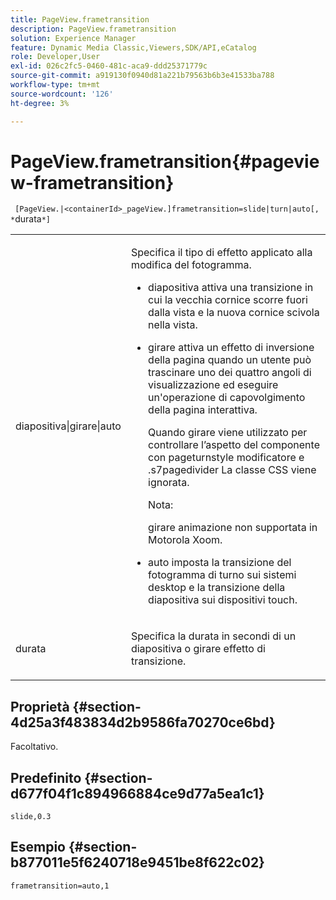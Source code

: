 ```yaml
---
title: PageView.frametransition
description: PageView.frametransition
solution: Experience Manager
feature: Dynamic Media Classic,Viewers,SDK/API,eCatalog
role: Developer,User
exl-id: 026c2fc5-0460-481c-aca9-ddd25371779c
source-git-commit: a919130f0940d81a221b79563b6b3e41533ba788
workflow-type: tm+mt
source-wordcount: '126'
ht-degree: 3%

---
```


# PageView.frametransition{#pageview-frametransition}

` [PageView.|<containerId>_pageView.]frametransition=slide|turn|auto[, *`durata`*]`

<table id="table_625D0EEDA21B46FEA3F5CF7DDF769B50"> 
 <tbody> 
  <tr> 
   <td colname="col1"> <p> <span class="codeph"> diapositiva|girare|auto</span> </p> </td> 
   <td colname="col2"> <p> Specifica il tipo di effetto applicato alla modifica del fotogramma. </p> <p> 
     <ul id="ul_4224B7C2722A4185A8BD48703D019AA1"> 
      <li id="li_8482037F8E1C4F11A84DF51790A073FE"> <p><span class="codeph"> diapositiva</span> attiva una transizione in cui la vecchia cornice scorre fuori dalla vista e la nuova cornice scivola nella vista. </p> </li> 
      <li id="li_CE9A99564DF348D0A76AB2A5945155A5"> <p><span class="codeph"> girare</span> attiva un effetto di inversione della pagina quando un utente può trascinare uno dei quattro angoli di visualizzazione ed eseguire un'operazione di capovolgimento della pagina interattiva. </p> <p>Quando <span class="codeph"> girare</span> viene utilizzato per controllare l’aspetto del componente con <span class="codeph"> pageturnstyle</span> modificatore e <span class="codeph"> .s7pagedivider</span> La classe CSS viene ignorata. </p> <p>Nota:  <p><span class="codeph"> girare</span> animazione non supportata in Motorola Xoom. </p> </p> </li> 
      <li id="li_79F85B0429CD4B389399FB3823FE767F"> <p> <span class="codeph"> auto</span> imposta la transizione del fotogramma di turno sui sistemi desktop e la transizione della diapositiva sui dispositivi touch. </p> </li> 
     </ul> </p> </td> 
  </tr> 
  <tr> 
   <td colname="col1"> <p><span class="codeph"><span class="varname"> durata</span></span> </p> </td> 
   <td colname="col2"> <p>Specifica la durata in secondi di un <span class="codeph"> diapositiva</span> o <span class="codeph"> girare</span> effetto di transizione. </p> </td> 
  </tr> 
 </tbody> 
</table>

## Proprietà {#section-4d25a3f483834d2b9586fa70270ce6bd}

Facoltativo.

## Predefinito {#section-d677f04f1c894966884ce9d77a5ea1c1}

`slide,0.3`

## Esempio {#section-b877011e5f6240718e9451be8f622c02}

`frametransition=auto,1`
